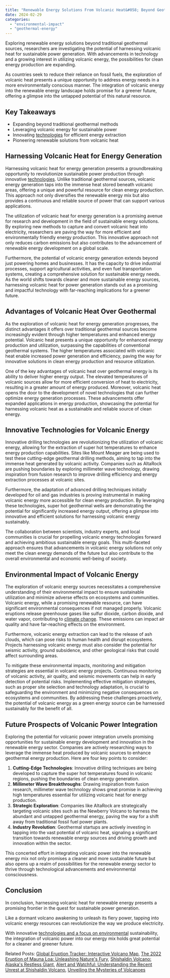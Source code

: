 ```yaml
---
title: "Renewable Energy Solutions From Volcanic Heat&#058; Beyond Geothermal"
date: 2024-02-29
categories: 
  - "environmental-impact"
  - "geothermal-energy"
---
```


Exploring renewable energy solutions beyond traditional geothermal sources, researchers are investigating the potential of harnessing volcanic heat for sustainable power generation. With advancements in technology and a growing interest in utilizing volcanic energy, the possibilities for clean energy production are expanding.

As countries seek to reduce their reliance on fossil fuels, the exploration of volcanic heat presents a unique opportunity to address energy needs in a more environmentally conscious manner. The integration of volcanic energy into the renewable energy landscape holds promise for a greener future, offering a glimpse into the untapped potential of this natural resource.

## Key Takeaways

- Expanding beyond traditional geothermal methods
- Leveraging volcanic energy for sustainable power
- Innovating [technologies](https://magmamatters.com/the-art-and-science-of-volcano-monitoring/ "The Art and Science of Volcano Monitoring") for efficient energy extraction
- Pioneering renewable solutions from volcanic heat

## Harnessing Volcanic Heat for Energy Generation

Harnessing volcanic heat for energy generation presents a groundbreaking opportunity to revolutionize sustainable power production through innovative [technologies](https://magmamatters.com/understanding-volcanic-formation-a-comprehensive-guide/ "Understanding Volcanic Formation: A Comprehensive Guide"). Unlike traditional geothermal sources, volcanic energy generation taps into the immense heat stored beneath volcanic areas, offering a unique and powerful resource for clean energy production. This approach not only diversifies the renewable energy mix but also provides a continuous and reliable source of power that can support various applications.

The utilization of volcanic heat for energy generation is a promising avenue for research and development in the field of sustainable energy solutions. By exploring new methods to capture and convert volcanic heat into electricity, researchers are paving the way for more efficient and environmentally friendly energy production. This innovative approach not only reduces carbon emissions but also contributes to the advancement of renewable energy development on a global scale.

Furthermore, the potential of volcanic energy generation extends beyond just powering homes and businesses. It has the capacity to drive industrial processes, support agricultural activities, and even fuel transportation systems, creating a comprehensive solution for sustainable energy needs. As the world shifts towards cleaner and more sustainable energy sources, harnessing volcanic heat for power generation stands out as a promising and impactful technology with far-reaching implications for a greener future.

## Advantages of Volcanic Heat Over Geothermal

As the exploration of volcanic heat for energy generation progresses, the distinct advantages it offers over traditional geothermal sources become increasingly evident through higher temperatures and enhanced energy potential. Volcanic heat presents a unique opportunity for enhanced energy production and utilization, surpassing the capabilities of conventional geothermal systems. The higher temperatures associated with volcanic heat enable increased power generation and efficiency, paving the way for innovative solutions in clean energy production and resource utilization.

One of the key advantages of volcanic heat over geothermal energy is its ability to deliver higher energy output. The elevated temperatures of volcanic sources allow for more efficient conversion of heat to electricity, resulting in a greater amount of energy produced. Moreover, volcanic heat opens the door to the development of novel technologies that can further optimize energy generation processes. These advancements offer expanded applications in energy production, showcasing the potential for harnessing volcanic heat as a sustainable and reliable source of clean energy.

## Innovative Technologies for Volcanic Energy

Innovative drilling technologies are revolutionizing the utilization of volcanic energy, allowing for the extraction of super hot temperatures to enhance energy production capabilities. Sites like Mount Meager are being used to test these cutting-edge geothermal drilling methods, aiming to tap into the immense heat generated by volcanic activity. Companies such as AltaRock are pushing boundaries by exploring millimeter wave technology, drawing inspiration from fusion research to improve drilling efficiency and energy extraction processes at volcanic sites.

Furthermore, the adaptation of advanced drilling techniques initially developed for oil and gas industries is proving instrumental in making volcanic energy more accessible for clean energy production. By leveraging these technologies, super hot geothermal wells are demonstrating the potential for significantly increased energy output, offering a glimpse into innovative and efficient solutions for harnessing volcanic energy sustainably.

The collaboration between scientists, industry experts, and local communities is crucial for propelling volcanic energy technologies forward and achieving ambitious sustainable energy goals. This multi-faceted approach ensures that advancements in volcanic energy solutions not only meet the clean energy demands of the future but also contribute to the overall environmental and economic well-being of society.

## Environmental Impact of Volcanic Energy

The exploration of volcanic energy sources necessitates a comprehensive understanding of their environmental impact to ensure sustainable utilization and minimize adverse effects on ecosystems and communities. Volcanic energy, while a promising renewable resource, can have significant environmental consequences if not managed properly. Volcanic eruptions release greenhouse gases like sulfur dioxide, carbon dioxide, and water vapor, contributing to [climate change](https://magmamatters.com/geothermal-energy-and-its-volcanic-origins/ "Geothermal Energy and Its Volcanic Origins"). These emissions can impact air quality and have far-reaching effects on the environment.

Furthermore, volcanic energy extraction can lead to the release of ash clouds, which can pose risks to human health and disrupt ecosystems. Projects harnessing volcanic energy must also consider the potential for seismic activity, ground subsidence, and other geological risks that could affect surrounding areas.

To mitigate these environmental impacts, monitoring and mitigation strategies are essential in volcanic energy projects. Continuous monitoring of volcanic activity, air quality, and seismic movements can help in early detection of potential risks. Implementing effective mitigation strategies, such as proper site selection and technology adaptation, is crucial to safeguarding the environment and minimizing negative consequences on ecosystems and communities. By addressing these challenges proactively, the potential of volcanic energy as a green energy source can be harnessed sustainably for the benefit of all.

## Future Prospects of Volcanic Power Integration

Exploring the potential for volcanic power integration unveils promising opportunities for sustainable energy development and innovation in the renewable energy sector. Companies are actively researching ways to leverage the immense heat produced by volcanic sources to enhance geothermal energy production. Here are four key points to consider:

1. **Cutting-Edge Technologies**: Innovative drilling techniques are being developed to capture the super hot temperatures found in volcanic regions, pushing the boundaries of clean energy generation.
2. **Millimeter Wave Breakthroughs**: Drawing inspiration from fusion research, millimeter wave technology shows great promise in achieving high temperatures essential for utilizing volcanic heat for energy production.
3. **Strategic Exploration**: Companies like AltaRock are strategically targeting volcanic sites such as the Newberry Volcano to harness the abundant and untapped geothermal energy, paving the way for a shift away from traditional fossil fuel power plants.
4. **Industry Revolution**: Geothermal startups are actively investing in tapping into the vast potential of volcanic heat, signaling a significant transition towards renewable energy sources and driving growth and innovation within the sector.

This concerted effort in integrating volcanic power into the renewable energy mix not only promises a cleaner and more sustainable future but also opens up a realm of possibilities for the renewable energy sector to thrive through technological advancements and environmental consciousness.

## Conclusion

In conclusion, harnessing volcanic heat for renewable energy presents a promising frontier in the quest for sustainable power generation.

Like a dormant volcano awakening to unleash its fiery power, tapping into volcanic energy resources can revolutionize the way we produce electricity.

With innovative [technologies and a focus on environmental](https://magmamatters.com/the-environmental-impact-of-volcanic-eruptions-2/ "The Environmental Impact of Volcanic Eruptions") sustainability, the integration of volcanic power into our energy mix holds great potential for a cleaner and greener future.

Related Posts: [Global Eruption Tracker: Interactive Volcano Map](https://magmamatters.com/global-eruption-tracker-interactive-volcano-map/), [The 2022 Eruption of Mauna Loa: Unleashing Nature's Fury](https://magmamatters.com/the-2022-eruption-of-mauna-loa-unleashing-natures-fury/), [Shishaldin Volcano: Alaska's Restless Giant](https://magmamatters.com/shishaldin-volcano-alaskas-restless-giant/), [Alert and Watchful: Understanding the Recent Unrest at Shishaldin Volcano](https://magmamatters.com/alert-and-watchful-understanding-the-recent-unrest-at-shishaldin-volcano/), [Unveiling the Mysteries of Volcanoes](https://magmamatters.com/unveiling-the-mysteries-of-volcanoes/)
